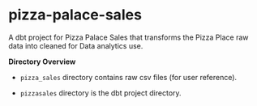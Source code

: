 # pizza-palace-sales

A dbt project for Pizza Palace Sales that transforms the Pizza Place raw data into cleaned for Data analytics use.

**Directory Overview**

- `pizza_sales` directory contains raw csv files (for user reference).

- `pizzasales` directory is the dbt project directory.